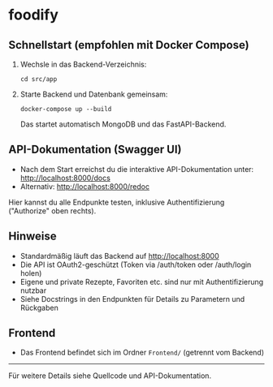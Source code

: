# foodify

## Schnellstart (empfohlen mit Docker Compose)

1. Wechsle in das Backend-Verzeichnis:
   ```shell
   cd src/app
   ```
2. Starte Backend und Datenbank gemeinsam:
   ```shell
   docker-compose up --build
   ```
   Das startet automatisch MongoDB und das FastAPI-Backend.

## API-Dokumentation (Swagger UI)

- Nach dem Start erreichst du die interaktive API-Dokumentation unter:
  [http://localhost:8000/docs](http://localhost:8000/docs)
- Alternativ: [http://localhost:8000/redoc](http://localhost:8000/redoc)

Hier kannst du alle Endpunkte testen, inklusive Authentifizierung ("Authorize" oben rechts).


## Hinweise
- Standardmäßig läuft das Backend auf [http://localhost:8000](http://localhost:8000)
- Die API ist OAuth2-geschützt (Token via /auth/token oder /auth/login holen)
- Eigene und private Rezepte, Favoriten etc. sind nur mit Authentifizierung nutzbar
- Siehe Docstrings in den Endpunkten für Details zu Parametern und Rückgaben

## Frontend
- Das Frontend befindet sich im Ordner `Frontend/` (getrennt vom Backend)

---

Für weitere Details siehe Quellcode und API-Dokumentation.